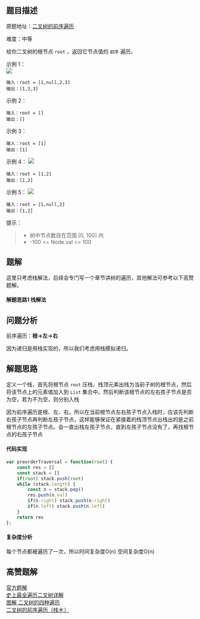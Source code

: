 ## 题目描述
原题地址：[二叉树的前序遍历](https://leetcode-cn.com/problems/binary-tree-preorder-traversal/)

难度：中等

给你二叉树的根节点 `root` ，返回它节点值的 `前序` 遍历。

示例 1：  
![](./img/preorder_1.jpeg)
```
输入：root = [1,null,2,3]
输出：[1,2,3]
```
示例 2：
```
输入：root = []
输出：[]
```
示例 3：
```
输入：root = [1]
输出：[1]
```
示例 4：
![](./img/preorder_4.jpeg)
```
输入：root = [1,2]
输出：[1,2]
```
示例 5：
![](./img/preorder_5.jpeg)
```
输入：root = [1,null,2]
输出：[1,2]
```

提示：
>- 树中节点数目在范围 [0, 100] 内
>- -100 <= Node.val <= 100

## 题解

这里只考虑栈解法，后续会专门写一个章节讲树的遍历，其他解法可参考以下高赞题解。
#### 解题思路1 栈解法
## 问题分析
前序遍历：**根->左->右**  

因为递归是用栈实现的，所以我们考虑用栈模拟递归。

## 解题思路
定义一个栈，首先将根节点 `root` 压栈，栈顶元素出栈为当前子树的根节点，然后将该节点上的元素值加入到 `List` 集合中。然后判断该根节点的左右孩子节点是否为空，若为不为空，则分别入栈

因为前序遍历是根、左、右，所以在当前根节点左右孩子节点入栈时，应该先判断右孩子节点再判断左孩子节点，这样能够保证在紧接着的栈顶节点出栈出的是之前根节点的左孩子节点。会一直出栈左孩子节点，直到左孩子节点没有了，再找根节点的右孩子节点

#### 代码实现
```js
var preorderTraversal = function(root) {
    const res = []
    const stack = []
    if(root) stack.push(root)
    while (stack.length) {
        const n = stack.pop()
        res.push(n.val)
        if(n.right) stack.push(n.right)
        if(n.left) stack.push(n.left)
    }
    return res
};
```

#### 复杂度分析
每个节点都被遍历了一次，所以时间复杂度O(n)
空间复杂度O(n)  

## 高赞题解
[官方题解](https://leetcode-cn.com/problems/binary-tree-preorder-traversal/solution/er-cha-shu-de-qian-xu-bian-li-by-leetcode-solution/)  
[史上最全遍历二叉树详解](https://leetcode-cn.com/problems/binary-tree-preorder-traversal/solution/leetcodesuan-fa-xiu-lian-dong-hua-yan-shi-xbian-2/)  
[图解 二叉树的四种遍历](https://leetcode-cn.com/problems/binary-tree-preorder-traversal/solution/tu-jie-er-cha-shu-de-si-chong-bian-li-by-z1m/)   
[二叉树的前序遍历（栈☀）](https://leetcode-cn.com/problems/binary-tree-preorder-traversal/solution/er-cha-shu-de-qian-xu-bian-li-zhan-by-bo-oc6q/)  
